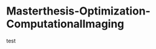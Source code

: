 Masterthesis-Optimization-ComputationalImaging
==============================================

test

